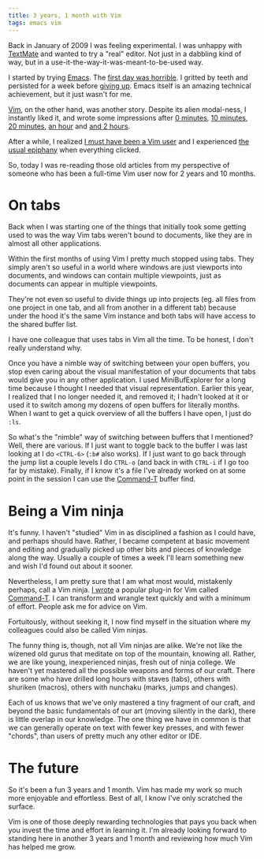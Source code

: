 ```yaml
---
title: 3 years, 1 month with Vim
tags: emacs vim
---
```


Back in January of 2009 I was feeling experimental. I was unhappy with [TextMate](/wiki/TextMate) and wanted to try a "real" editor. Not just in a dabbling kind of way, but in a use-it-the-way-it-was-meant-to-be-used way.

I started by trying [Emacs](/wiki/Emacs). The [first day was horrible](/blog/trying-emacs). I gritted by teeth and persisted for a week before [giving up](/blog/giving-up-on-emacs). Emacs itself is an amazing technical achievement, but it just wasn't for me.

[Vim](/wiki/Vim), on the other hand, was another story. Despite its alien modal-ness, I instantly liked it, and wrote some impressions after [0 minutes](/blog/0-minutes-with-vim), [10 minutes](/blog/10-minutes-with-vim), [20 minutes](/blog/20-minutes-with-vim), [an hour](/blog/1-hour-with-vim) and [and 2 hours](/blog/2-hours-with-vim).

After a while, I realized [I must have been a Vim user](/blog/i-guess-i-must-be-a-vim-user-now) and I experienced [the usual epiphany](/blog/the-vim-epiphany) when everything clicked.

So, today I was re-reading those old articles from my perspective of someone who has been a full-time Vim user now for 2 years and 10 months.

# On tabs

Back when I was starting one of the things that initially took some getting used to was the way Vim tabs weren't bound to documents, like they are in almost all other applications.

Within the first months of using Vim I pretty much stopped using tabs. They simply aren't so useful in a world where windows are just viewports into documents, and windows can contain multiple viewpoints, just as documents can appear in multiple viewpoints.

They're not even so useful to divide things up into projects (eg. all files from one project in one tab, and all from another in a different tab) because under the hood it's the same Vim instance and both tabs will have access to the shared buffer list.

I have one colleague that uses tabs in Vim all the time. To be honest, I don't really understand why.

Once you have a nimble way of switching between your open buffers, you stop even caring about the visual manifestation of your documents that tabs would give you in any other application. I used MiniBufExplorer for a long time because I thought I needed that visual representation. Earlier this year, I realized that I no longer needed it, and removed it; I hadn't looked at it or used it to switch among my dozens of open buffers for literally months. When I want to get a quick overview of all the buffers I have open, I just do `:ls`.

So what's the "nimble" way of switching between buffers that I mentioned? Well, there are various. If I just want to toggle back to the buffer I was last looking at I do `<CTRL-6>` (`:b#` also works). If I just want to go back through the jump list a couple levels I do `CTRL-o` (and back in with `CTRL-i` if I go too far by mistake). Finally, if I know it's a file I've already worked on at some point in the session I can use the [Command-T](/wiki/Command-T) buffer find.

# Being a Vim ninja

It's funny. I haven't "studied" Vim in as disciplined a fashion as I could have, and perhaps should have. Rather, I became competent at basic movement and editing and gradually picked up other bits and pieces of knowledge along the way. Usually a couple of times a week I'll learn something new and wish I'd found out about it sooner.

Nevertheless, I am pretty sure that I am what most would, mistakenly perhaps, call a Vim ninja. [I wrote](/blog/bringing-textmate-style-command-t-to-vim) a popular plug-in for Vim called [Command-T](/products/command-t). I can transform and wrangle text quickly and with a minimum of effort. People ask me for advice on Vim.

Fortuitously, without seeking it, I now find myself in the situation where my colleagues could also be called Vim ninjas.

The funny thing is, though, not all Vim ninjas are alike. We're not like the wizened old gurus that meditate on top of the mountain, knowing all. Rather, we are like young, inexperienced ninjas, fresh out of ninja college. We haven't yet mastered all the possible weapons and forms of our craft. There are some who have drilled long hours with staves (tabs), others with shuriken (macros), others with nunchaku (marks, jumps and changes).

Each of us knows that we've only mastered a tiny fragment of our craft, and beyond the basic fundamentals of our art (moving silently in the dark), there is little overlap in our knowledge. The one thing we have in common is that we can generally operate on text with fewer key presses, and with fewer "chords", than users of pretty much any other editor or IDE.

# The future

So it's been a fun 3 years and 1 month. Vim has made my work so much more enjoyable and effortless. Best of all, I know I've only scratched the surface.

Vim is one of those deeply rewarding technologies that pays you back when you invest the time and effort in learning it. I'm already looking forward to standing here in another 3 years and 1 month and reviewing how much Vim has helped me grow.
